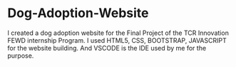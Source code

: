 # Dog-Adoption-Website
I created a dog adoption website for the Final Project of the TCR Innovation FEWD internship Program. I used HTML5, CSS, BOOTSTRAP, JAVASCRIPT for the website building. And VSCODE is the IDE used by me for the purpose. 
